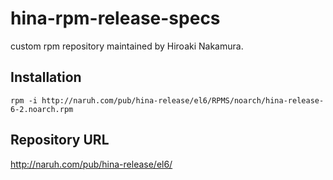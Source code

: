 # hina-rpm-release-specs

custom rpm repository maintained by Hiroaki Nakamura.

## Installation

```
rpm -i http://naruh.com/pub/hina-release/el6/RPMS/noarch/hina-release-6-2.noarch.rpm
```

## Repository URL
http://naruh.com/pub/hina-release/el6/
